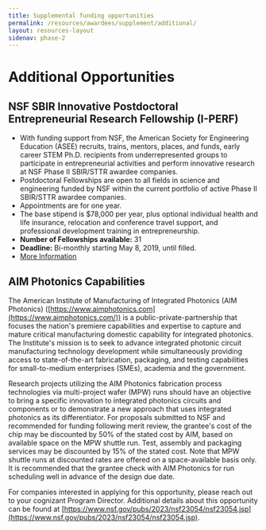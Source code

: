 ```yaml
---
title: Supplemental funding opportunities
permalink: /resources/awardees/supplement/additional/
layout: resources-layout
sidenav: phase-2
---
```


# Additional Opportunities

## NSF SBIR Innovative Postdoctoral Entrepreneurial Research Fellowship (I-PERF)

- With funding support from NSF, the American Society for Engineering Education (ASEE) recruits, trains, mentors, places, and funds, early career STEM Ph.D. recipients from underrepresented groups to participate in entrepreneurial activities and perform innovative research at NSF Phase II SBIR/STTR awardee companies.
- Postdoctoral Fellowships are open to all fields in science and engineering funded by NSF within the current portfolio of active Phase II SBIR/STTR awardee companies.
- Appointments are for one year.
- The base stipend is $78,000 per year, plus optional individual health and life insurance, relocation and conference travel support, and professional development training in entrepreneurship.
- **Number of Fellowships available:** 31
- **Deadline:** Bi-monthly starting May 8, 2019, until filled.
- [More Information](https://iperf.asee.org)


## AIM Photonics Capabilities
 
The American Institute of Manufacturing of Integrated Photonics (AIM Photonics) ([https://www.aimphotonics.com](https://www.aimphotonics.com/)) is a public-private-partnership that focuses the nation's premiere capabilities and expertise to capture and mature critical manufacturing domestic capability for integrated photonics. The Institute's mission is to seek to advance integrated photonic circuit manufacturing technology development while simultaneously providing access to state-of-the-art fabrication, packaging, and testing capabilities for small-to-medium enterprises (SMEs), academia and the government.
 
Research projects utilizing the AIM Photonics fabrication process technologies via multi-project wafer (MPW) runs should have an objective to bring a specific innovation to integrated photonics circuits and components or to demonstrate a new approach that uses integrated photonics as its differentiator. For proposals submitted to NSF and recommended for funding following merit review, the grantee's cost of the chip may be discounted by 50% of the stated cost by AIM, based on available space on the MPW shuttle run. Test, assembly and packaging services may be discounted by 15% of the stated cost. Note that MPW shuttle runs at discounted rates are offered on a space-available basis only. It is recommended that the grantee check with AIM Photonics for run scheduling well in advance of the design due date.
 
For companies interested in applying for this opportunity, please reach out to your cognizant Program Director. Additional details about this opportunity can be found at [https://www.nsf.gov/pubs/2023/nsf23054/nsf23054.jsp](https://www.nsf.gov/pubs/2023/nsf23054/nsf23054.jsp).
